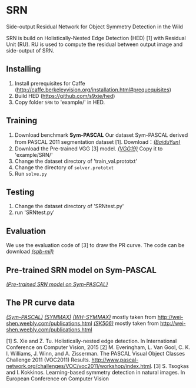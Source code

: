 # SRN
Side-output Residual Network for Object Symmetry Detection in the Wild

SRN is build on Holistically-Nested Edge Detection (HED) [1] with Residual Unit (RU). RU is used to compute the residual between output image and side-output of SRN.

## Installing
1. Install prerequisites for Caffe (http://caffe.berkeleyvision.org/installation.html#prequequisites)
1. Build HED (https://github.com/s9xie/hed)
1. Copy folder `SRN` to 'example/' in HED. 

## Training
1. Download benchmark **Sym-PASCAL**
Our dataset Sym-PASCAL derived from PASCAL 2011 segmentation dataset [1].
Download：[*(BaiduYun)*](http://pan.baidu.com/s/1bXvlbK)
1. Download the Pre-trained VGG [3] model.
[*(VGG19)*](https://gist.github.com/ksimonyan/3785162f95cd2d5fee77#file-readme-md)
Copy it to 'example/SRN/'
1. Change the dataset directory of 'train_val.prototxt'
1. Change the directory of `solver.prototxt`
1. Run `solve.py`

## Testing
1. Change the dataset directory of 'SRNtest.py'
1. run 'SRNtest.py'

## Evaluation
We use the evaluation code of [3] to draw the PR curve. The code can be download [*(spb-mil)*](https://github.com/tsogkas/spb-mil)

## Pre-trained SRN model on Sym-PASCAL
[*(Pre-trained SRN model on Sym-PASCAL)*](http://pan.baidu.com/s/1eR52M2I)

## The PR curve data
[*(Sym-PASCAL)*](http://pan.baidu.com/s/1gf5GYS7)
[*(SYMMAX)*](http://pan.baidu.com/s/1i4Rbys9)
[*(WH-SYMMAX)*](http://pan.baidu.com/s/1o7UUUk6) mostly taken from http://wei-shen.weebly.com/publications.html
[*(SK506)*](http://pan.baidu.com/s/1nuMP0hz) mostly taken from http://wei-shen.weebly.com/publications.html


[1]  S. Xie and Z. Tu. Holistically-nested edge detection. In International Conference on Computer Vision, 2015
[2]  M. Everingham, L. Van Gool, C. K. I. Williams, J. Winn, and A. Zisserman. The PASCAL Visual Object Classes Challenge 2011 (VOC2011) Results. http://www.pascal-network.org/challenges/VOC/voc2011/workshop/index.html.
[3]  S. Tsogkas and I. Kokkinos. Learning-based symmetry detection in natural images. In European Conference on Computer Vision
